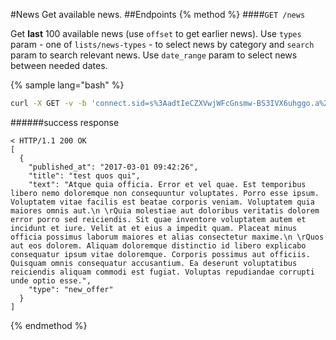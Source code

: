 #News
Get available news.
##Endpoints
{% method %}
####`GET /news`

Get **last** 100 available news (use `offset` to get earlier news).
Use `types` param - one of `lists/news-types` - to select news by category and `search` param to search relevant news. Use `date_range` param to select news between needed dates.

{% sample lang="bash" %}
```bash
curl -X GET -v -b 'connect.sid=s%3AadtIeCZXVwjWFcGnsmw-BS3IVX6uhggo.a%2BvVlFq1keQhw%2F6Jlpjf4TeS%2BmTzfpbLjoM1RoDdDkc' 'http://dashboard.everad.com/v2/news' -H 'content-type: application/json' -d '{"types": ["new_offer", "offer_stop", "new_landing"], "offset": 100, "search": "your input"}' | jq .
```
######success response
```
< HTTP/1.1 200 OK
[
  {
    "published_at": "2017-03-01 09:42:26",
    "title": "test quos qui",
    "text": "Atque quia officia. Error et vel quae. Est temporibus libero nemo doloremque non consequuntur voluptates. Porro esse ipsum. Voluptatem vitae facilis est beatae corporis veniam. Voluptatem quia maiores omnis aut.\n \rQuia molestiae aut doloribus veritatis dolorem error porro sed reiciendis. Sit quae inventore voluptatem autem et incidunt et iure. Velit at et eius a impedit quam. Placeat minus officia possimus laborum maiores et alias consectetur maxime.\n \rQuos aut eos dolorem. Aliquam doloremque distinctio id libero explicabo consequatur ipsum vitae doloremque. Corporis possimus aut officiis. Quisquam omnis consequatur accusantium. Ea deserunt voluptatibus reiciendis aliquam commodi est fugiat. Voluptas repudiandae corrupti unde optio esse.",
    "type": "new_offer"
  }
]
```
{% endmethod %}
